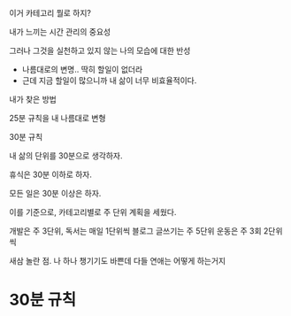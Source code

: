 이거 카테고리 뭘로 하지?

내가 느끼는 시간 관리의 중요성

그러나 그것을 실천하고 있지 않는 나의 모습에 대한 반성

- 나름대로의 변명.. 딱히 할일이 없더라
- 근데 지금 할일이 많으니까 내 삶이 너무 비효율적이다.

내가 찾은 방법

25분 규칙을 내 나름대로 변형

30분 규칙

내 삶의 단위를 30분으로 생각하자.

휴식은 30분 이하로 하자.

모든 일은 30분 이상은 하자.

이를 기준으로, 카테고리별로 주 단위 계획을 세웠다.

개발은 주 3단위,
독서는 매일 1단위씩
블로그 글쓰기는 주 5단위
운동은 주 3회 2단위씩

새삼 놀란 점. 나 하나 챙기기도 바쁜데 다들 연애는 어떻게 하는거지

# 

# 30분 규칙